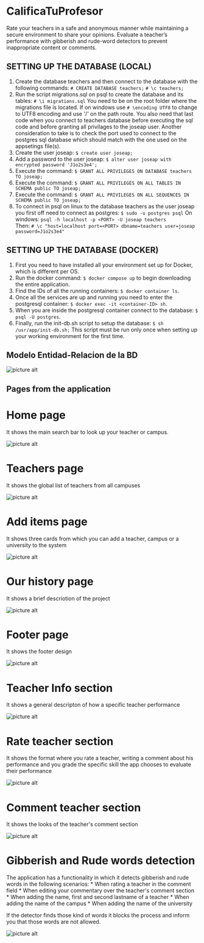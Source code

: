 # CalificaTuProfesor

Rate your teachers in a safe and anonymous manner while maintaining a secure environment to share your opinions. Evaluate a teacher’s performance with gibberish and rude-word detectors to prevent inappropriate content or comments.


## SETTING UP THE DATABASE (LOCAL)

1. Create the database teachers and then connect to the database with the following commands: 
    `# CREATE DATABASE teachers;` 
    `# \c teachers;`
2. Run the script migrations.sql on psql to create the database and its tables: 
    `# \i migrations.sql`
    You need to be on the root folder where the migrations file is located. If on windows use `# \encoding UTF8` to change to UTF8 encoding and use '/' on the path route. You also need that last code when you connect to teachers database before executing the sql code and before granting all privilages to the joseap user. Another consideration to take is to check the port used to connect to the postgres sql database which should match with the one used on the appsetings file(s).
3. Create the user joseap: `$ create user joseap;`
4. Add a password to the user joseap: `$ alter user joseap with encrypted password 'J1o2s3e4';`
5. Execute the command: `$ GRANT ALL PRIVILEGES ON DATABASE teachers TO joseap;`
6. Execute the command: `$ GRANT ALL PRIVILEGES ON ALL TABLES IN SCHEMA public TO joseap;`
7. Execute the command: `$ GRANT ALL PRIVILEGES ON ALL SEQUENCES IN SCHEMA public TO joseap;`
8. To connect in psql on linux to the database teachers as the user joseap you first off need to connect as postgres: 
    `$ sudo -u postgres psql` 
    On windows: 
    `psql -h localhost -p <PORT> -U joseap teachers`  
    Then: `# \c "host=localhost port=<PORT> dbname=teachers user=joseap password=J1o2s3e4" `


## SETTING UP THE DATABASE (DOCKER)

1. First you need to have installed all your environment set up for Docker, which is different per OS.
2. Run the docker command: `$ docker compose up` to begin downloading the entire application.
3. Find the IDs of all the running containers: `$ docker container ls`.
4. Once all the services are up and running you need to enter the postgresql container: `$ docker exec -it <container-ID> sh`.
5. When you are inside the postgresql container connect to the database: `$ psql -U postgres`.
6. Finally, run the init-db.sh script to setup the database: 
    `$ sh /usr/app/init-db.sh;`
   This script must be run only once when setting up your working environment for the first time.

## Modelo Entidad-Relacion de la BD

![picture alt](https://github.com/JoseAP89/CalificaTuProfesor/blob/main/docs/ER-DB.png "entidad-relacion")


## Pages from the application


# Home page

It shows the main search bar to look up your teacher or campus.

![picture alt](https://github.com/JoseAP89/CalificaTuProfesor/blob/main/docs/pictures/home-section.png "home-page")


# Teachers page

It shows the global list of teachers from all campuses

![picture alt](https://github.com/JoseAP89/CalificaTuProfesor/blob/main/docs/pictures/home-section.png "global-teacher-list-section")


# Add items page

It shows three cards from which you can add a teacher, campus or a university to the system

![picture alt](https://github.com/JoseAP89/CalificaTuProfesor/blob/main/docs/pictures/add-items-section.png "add-items-section")


# Our history page

It shows a brief descriotion of the project

![picture alt](https://github.com/JoseAP89/CalificaTuProfesor/blob/main/docs/pictures/our-history-section.png "our-history-section")


# Footer page

It shows the footer design

![picture alt](https://github.com/JoseAP89/CalificaTuProfesor/blob/main/docs/pictures/footer-section.png "footer-section")

# Teacher Info section

It shows a general descripton of how a specific teacher performance

![picture alt](https://github.com/JoseAP89/CalificaTuProfesor/blob/main/docs/pictures/teacher-info-section.png "teacher-info-section")


# Rate teacher section

It shows the format where you rate a teacher, writing a comment about his performance and you grade the specific skill the app chooses to evaluate their performance

![picture alt](https://github.com/JoseAP89/CalificaTuProfesor/blob/main/docs/pictures/rate-teacher-section.png "rate-teacher-section")


# Comment teacher section

It shows the looks of the teacher's comment section

![picture alt](https://github.com/JoseAP89/CalificaTuProfesor/blob/main/docs/pictures/teacher-comments-section.png "teacher-comments-section")


# Gibberish and Rude words detection

The application has a functionality in which it detects gibberish and rude words in the following scenarios:
    * When rating a teacher in the comment field
    * When editing your commentary over the teacher's comment section
    * When adding the name, first and second lastname of a teacher
    * When adding the name of the campus
    * When adding the name of the university

If the detector finds those kind of words it blocks the process and inform you that those words are not allowed.

![picture alt](https://github.com/JoseAP89/CalificaTuProfesor/blob/main/docs/pictures/gibberish-rude-detector.png "gibberish-rude-detector")

